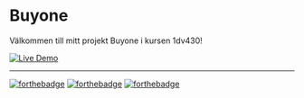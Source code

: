 # Buyone
Välkommen till mitt projekt Buyone i kursen 1dv430!

[![Live Demo](https://img.shields.io/badge/demo-online-green.svg)](http://buyone.se) 







---

[![forthebadge](http://forthebadge.com/images/badges/built-with-love.svg)](http://forthebadge.com)
[![forthebadge](http://forthebadge.com/images/badges/made-with-crayons.svg)](http://forthebadge.com)
[![forthebadge](http://forthebadge.com/images/badges/powered-by-electricity.svg)](http://forthebadge.com)
